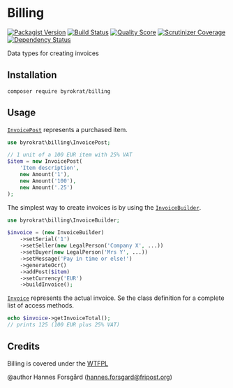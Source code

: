 Billing
=======

[![Packagist Version](https://img.shields.io/packagist/v/byrokrat/billing.svg?style=flat-square)](https://packagist.org/packages/byrokrat/billing)
[![Build Status](https://img.shields.io/travis/byrokrat/billing/master.svg?style=flat-square)](https://travis-ci.org/byrokrat/billing)
[![Quality Score](https://img.shields.io/scrutinizer/g/byrokrat/billing.svg?style=flat-square)](https://scrutinizer-ci.com/g/byrokrat/billing)
[![Scrutinizer Coverage](https://img.shields.io/scrutinizer/coverage/g/byrokrat/billing.svg?style=flat-square)](https://scrutinizer-ci.com/g/byrokrat/billing/?branch=master)
[![Dependency Status](https://img.shields.io/gemnasium/byrokrat/billing.svg?style=flat-square)](https://gemnasium.com/byrokrat/billing)

Data types for creating invoices

Installation
------------
```shell
composer require byrokrat/billing
```

Usage
-----
[`InvoicePost`](/src/InvoicePost.php) represents a purchased item.

```php
use byrokrat\billing\InvoicePost;

// 1 unit of a 100 EUR item with 25% VAT
$item = new InvoicePost(
    'Item description',
    new Amount('1'),
    new Amount('100'),
    new Amount('.25')
);
```

The simplest way to create invoices is by using the [`InvoiceBuilder`](/src/InvoiceBuilder.php).

```php
use byrokrat\billing\InvoiceBuilder;

$invoice = (new InvoiceBuilder)
    ->setSerial('1')
    ->setSeller(new LegalPerson('Company X', ...))
    ->setBuyer(new LegalPerson('Mrs Y', ...))
    ->setMessage('Pay in time or else!')
    ->generateOcr()
    ->addPost($item)
    ->setCurrency('EUR')
    ->buildInvoice();
```

[`Invoice`](/src/Invoice.php) represents the actual invoice. Se the class
definition for a complete list of access methods.

```php
echo $invoice->getInvoiceTotal();
// prints 125 (100 EUR plus 25% VAT)
```

Credits
-------
Billing is covered under the [WTFPL](http://www.wtfpl.net/)

@author Hannes Forsgård (hannes.forsgard@fripost.org)
